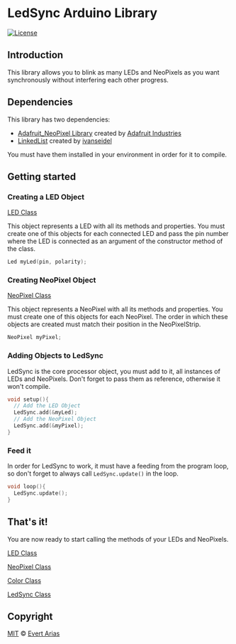 # LedSync Arduino Library

[![License](http://img.shields.io/:license-mit-blue.svg)](http://doge.mit-license.org)

## Introduction

This library allows you to blink as many LEDs and NeoPixels as you want synchronously without interfering each other progress.



## Dependencies

This library has two dependencies:

* [Adafruit_NeoPixel Library](https://github.com/adafruit/Adafruit_NeoPixel) created by [Adafruit Industries](https://github.com/adafruit)
* [LinkedList](https://github.com/ivanseidel/LinkedList) created by [ivanseidel](https://github.com/ivanseidel)

You must have them installed in your environment in order for it to compile.



## Getting started



### Creating a LED Object

[LED Class](https://github.com/evert-arias/LedSync/blob/master/docs/Led.md)

This object represents a LED with all its methods and properties. You must create one of this objects for each connected LED and pass the pin number where the LED is connected as an argument of the constructor method of the class. 

``` c++
Led myLed(pin, polarity);
```



### Creating NeoPixel Object

 [NeoPixel Class](https://github.com/evert-arias/LedSync/blob/master/docs/NeoPixel.md)

This object represents a NeoPixel with all its methods and properties. You must create one of this objects for each NeoPixel. The order in which these objects are created must match their position in the NeoPixelStrip. 

``` c++
NeoPixel myPixel;
```



### Adding Objects to LedSync

LedSync is the core processor object, you must add to it, all instances of LEDs and NeoPixels. Don't forget to pass them as reference, otherwise it won't compile.

``` c++
void setup(){
  // Add the LED Object
  LedSync.add(&myLed);
  // Add the NeoPixel Object
  LedSync.add(&myPixel);
}
```



### Feed it 

In order for LedSync to work, it must have a feeding from the program loop, so don't forget to always call ```LedSync.update()``` in the loop.

```` c++
void loop(){
  LedSync.update();
}
````



## That's it!  

You are now ready to start calling the methods of your LEDs and NeoPixels.

[LED Class](https://github.com/evert-arias/LedSync/blob/master/docs/Led.md)

[NeoPixel Class](https://github.com/evert-arias/LedSync/blob/master/docs/NeoPixel.md)

[Color Class](https://github.com/evert-arias/LedSync/blob/master/docs/Color.md)

[LedSync Class](https://github.com/evert-arias/LedSync/blob/master/docs/LedSync.md)





## Copyright

[MIT](../LICENSE.md) © [Evert Arias](https://evert.ariascode.com/about)


